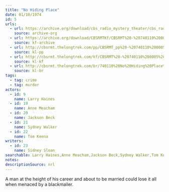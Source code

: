 ```yaml
---
title: "No Hiding Place"
date: 01/10/1974
id: 5
urls: 
  - url: https://archive.org/download/cbs_radio_mystery_theater/cbs_radio_mystery_theater-0001-0050.zip/cbs_radio_mystery_theater-0001-0050%2Fcbsrmt_0005_no_hiding_place.mp3
    source: archive-org
  - url: https://archive.org/download/CBSRMTKf/CBSRMT%20-%20740110%200005%20No%20Hiding%20Place_kf.mp3
    source: kf-archive
  - url: http://cbsrmt.thelongtrek.com/pp/CBSRMT_pp%20-%20740110%200005%20No%20Hiding%20Place.mp3
    source: kl-pp
  - url: http://cbsrmt.thelongtrek.com/kf/CBSRMT%20-%20740110%200005%20No%20Hiding%20Place_kf.mp3
    source: kl-kf
  - url: http://cbsrmt.thelongtrek.com/br/740110%20No%20Hiding%20Place%20WOR.mp3
    source: kl-br
tags: 
  - tag: crime
  - tag: murder
actors:  
  - id: 9
    name: Larry Haines  
  - id: 19
    name: Anne Meacham  
  - id: 20
    name: Jackson Beck  
  - id: 21
    name: Sydney Walker  
  - id: 22
    name: Tom Keena
writers:  
  - id: 23
    name: Sidney Sloan
searchable: Larry Haines,Anne Meacham,Jackson Beck,Sydney Walker,Tom Keena Sidney Sloan
notes: 
descriptionSource: nrl
---
```

A man at the height of his career and about to be married could lose it all when menaced by a blackmailer.